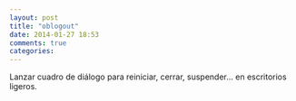 ```yaml
---
layout: post
title: "oblogout"
date: 2014-01-27 18:53
comments: true
categories: 
---
```

Lanzar cuadro de diálogo para reiniciar, cerrar, suspender... en escritorios ligeros.


